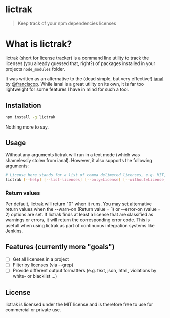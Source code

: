 # lictrak
> Keep track of your npm dependencies licenses

# What is lictrak?
lictrak (short for license tracker) is a command line utility to track the licenses (you already guessed that, right?) of packages installed in your projects  ```node_modules``` folder.

It was written as an alternative to the (dead simple, but very effective!) [ianal](https://github.com/franciscop/ianal) by [@franciscop](https://github.com/franciscop). While ianal is a great utility on its own, it is far too lightweight for some features I have in mind for such a tool.

## Installation
```bash
npm install -g lictrak
```
Nothing more to say.

## Usage
Without any arguments lictrak will run in a text mode (which was shamelessly stolen from ianal). However, it also supports the following arguments:

```bash
# License here stands for a list of comma delimeted licenses, e.g. MIT,GPL
lictrak [--help] [--list-licenses] [--only=License] [--without=License] [--warn-on=License] [--error-on=License] --formatter=[text,json,html,violations]
```

### Return values
Per default, lictrak will return "0" when it runs. You may set alternative return values when the --warn-on (Return value = 1) or --error-on (value = 2) options are set. If lictrak finds at least a license that are classified as warnings or errors, it will return the corresponding error code. This is usefull when using lictrak as part of continuous integration systems like Jenkins.

## Features (currently more "goals")
- [ ] Get all licenses in a project
- [ ] Filter by licenses (via --grep)
- [ ] Provide different output formatters (e.g. text, json, html, violations by white- or blacklist ...)

## License
lictrak is licensed under the MIT license and is therefore free to use for commercial or private use.

